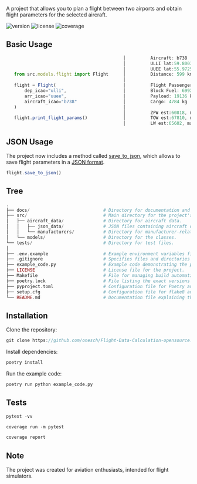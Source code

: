 A project that allows you to plan a flight between two airports and obtain flight parameters for the selected aircraft.

![version](https://img.shields.io/badge/version-4.0.0-blue)
![license](https://img.shields.io/badge/license-MIT-blue.svg?style=flat-square)
![coverage](https://img.shields.io/badge/coverage-96%25-green)

## Basic Usage
```ts
                                             ▏         Aircraft: b738 
                                             ▏         ULLI lat:59.800301, lon:30.262501
                                             ▏         UUEE lat:55.972599, lon:37.4146 
   from src.models.flight import Flight      ▏         Distance: 599 km
                                             ▏
   flight = Flight(                          ▏         Flight Passengers [max]: 184 
       dep_icao="ulli",                      ▏         Block Fuel: 6992 kg 
       arr_icao="uuee",                      ▏         Payload: 19136 kg
       aircraft_icao="b738"                  ▏         Cargo: 4784 kg
   )                                         ▏  
                                             ▏         ZFW est:60818, max:62732 
   flight.print_flight_params()              ▏         TOW est:67810, max:79016
                                             ▏         LW est:65602, max:66361
```
## JSON Usage
The project now includes a method called [save_to_json](src/models/flight.py), which allows to save flight parameters in a [JSON format](docs/exemple-route-b738-ULLI-to-UUEE.json).
```ts
flight.save_to_json()
```

## Tree
```php
.
├── docs/                            # Directory for documentation and code examples.
├── src/                             # Main directory for the project's source code.
│   ├── aircraft_data/               # Directory for aircraft data.
│   │   ├── json_data/               # JSON files containing aircraft data.
│   │   └── manufacturers/           # Directory for manufacturer-related files.
│   └── models/                      # Directory for the classes.
└── tests/                           # Directory for test files.
│
├── .env.example                     # Example environment variables file.
├── .gitignore                       # Specifies files and directories to ignore in Git.
├── example_code.py                  # Example code demonstrating the project's functionality.
├── LICENSE                          # License file for the project.
├── Маkеfile                         # File for managing build automation.
├── poetry.lock                      # File listing the exact versions of dependencies.
├── pyproject.toml                   # Configuration file for Poetry and project metadata.
├── setup.cfg                        # Configuration file for flake8 and isort.
└── README.md                        # Documentation file explaining the project.
```

## Installation
Clone the repository:
```ts
git clone https://github.com/onesch/Flight-Data-Calculation-opensource.git
```
Install dependencies:
```python
poetry install
```
Run the example code:
```python
poetry run python example_code.py
```

## Tests
```python
pytest -vv
```
```python
coverage run -m pytest
```
```python
coverage report
```

## Note
The project was created for aviation enthusiasts, intended for flight simulators.